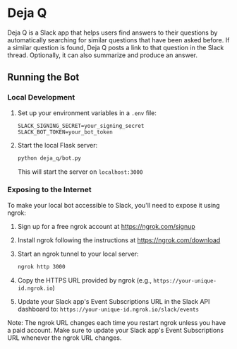 # Deja Q

Deja Q is a Slack app that helps users find answers to their questions by automatically searching for similar questions that have been asked before. If a similar question is found, Deja Q posts a link to that question in the Slack thread. Optionally, it can also summarize and produce an answer.

## Running the Bot

### Local Development


1. Set up your environment variables in a `.env` file:
   ```
   SLACK_SIGNING_SECRET=your_signing_secret
   SLACK_BOT_TOKEN=your_bot_token
   ```

2. Start the local Flask server:
   ```bash
   python deja_q/bot.py
   ```
   This will start the server on `localhost:3000`

### Exposing to the Internet

To make your local bot accessible to Slack, you'll need to expose it using ngrok:

1. Sign up for a free ngrok account at https://ngrok.com/signup

2. Install ngrok following the instructions at https://ngrok.com/download

3. Start an ngrok tunnel to your local server:
   ```bash
   ngrok http 3000
   ```

4. Copy the HTTPS URL provided by ngrok (e.g., `https://your-unique-id.ngrok.io`)

5. Update your Slack app's Event Subscriptions URL in the Slack API dashboard to:
   `https://your-unique-id.ngrok.io/slack/events`

Note: The ngrok URL changes each time you restart ngrok unless you have a paid account. Make sure to update your Slack app's Event Subscriptions URL whenever the ngrok URL changes.